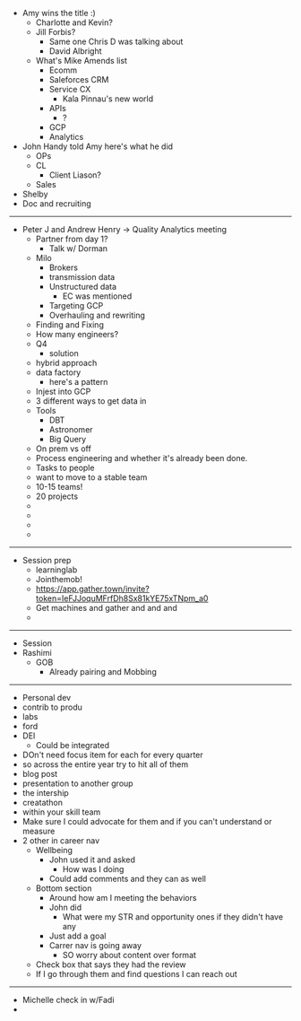 - Amy wins the title :)
	- Charlotte and Kevin?
	- Jill Forbis?
		- Same one Chris D was talking about
		- David Albright
	- What's Mike Amends list
		- Ecomm
		- Saleforces CRM
		- Service CX
			- Kala Pinnau's new world
		- APIs
			- ?
		- GCP
		- Analytics
- John Handy told Amy here's what he did
	- OPs
	- CL
		- Client Liason?
	- Sales
- Shelby
- Doc and recruiting
- ---
- Peter J and Andrew Henry -> Quality Analytics meeting
	- Partner from day 1?
		- Talk w/ Dorman
	- Milo
		- Brokers
		- transmission data
		- Unstructured data
			- EC was mentioned
		- Targeting GCP
		- Overhauling and rewriting
	- Finding and Fixing
	- How many engineers?
	- Q4
		- solution
	- hybrid approach
	- data factory
		- here's a pattern
	- Injest into GCP
	- 3 different ways to get data in
	- Tools
		- DBT
		- Astronomer
		- Big Query
	- On prem vs off
	- Process engineering and whether it's already been done.
	- Tasks to people
	- want to move to a stable team
	- 10-15 teams!
	- 20 projects
	-
	-
	-
	-
- ---
- Session prep
	- learninglab
	- Jointhemob!
	- https://app.gather.town/invite?token=IeFJJoquMFrfDh8Sx81kYE75xTNpm_a0
	- Get machines and gather and and and
	-
- ---
- Session
- Rashimi
	- GOB
		- Already pairing and Mobbing
- ---
- Personal dev
- contrib to produ
- labs
- ford
- DEI
	- Could be integrated
- DOn't need focus item for each for every quarter
- so across the entire year try to hit all of them
- blog post
- presentation to another group
- the intership
- creatathon
- within your skill team
- Make sure I could advocate for them and if you can't understand or measure
- 2 other in career nav
	- Wellbeing
		- John used it and asked
			- How was I doing
		- Could add comments and they can as well
	- Bottom section
		- Around how am I meeting the behaviors
		- John did
			- What were my STR and opportunity ones if they didn't have any
		- Just add a goal
		- Carrer nav is going away
			- SO worry about content over format
	- Check box that says they had the review
	- If I go through them and find questions I can reach out
- ---
- Michelle check in w/Fadi
-